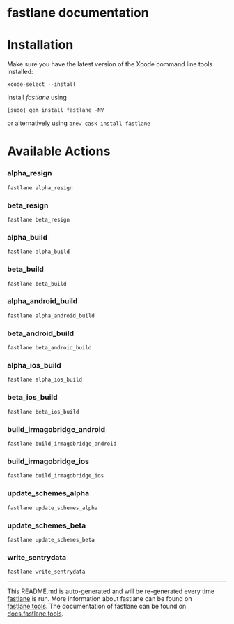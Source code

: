 fastlane documentation
================
# Installation

Make sure you have the latest version of the Xcode command line tools installed:

```
xcode-select --install
```

Install _fastlane_ using
```
[sudo] gem install fastlane -NV
```
or alternatively using `brew cask install fastlane`

# Available Actions
### alpha_resign
```
fastlane alpha_resign
```

### beta_resign
```
fastlane beta_resign
```

### alpha_build
```
fastlane alpha_build
```

### beta_build
```
fastlane beta_build
```

### alpha_android_build
```
fastlane alpha_android_build
```

### beta_android_build
```
fastlane beta_android_build
```

### alpha_ios_build
```
fastlane alpha_ios_build
```

### beta_ios_build
```
fastlane beta_ios_build
```

### build_irmagobridge_android
```
fastlane build_irmagobridge_android
```

### build_irmagobridge_ios
```
fastlane build_irmagobridge_ios
```

### update_schemes_alpha
```
fastlane update_schemes_alpha
```

### update_schemes_beta
```
fastlane update_schemes_beta
```

### write_sentrydata
```
fastlane write_sentrydata
```


----

This README.md is auto-generated and will be re-generated every time [fastlane](https://fastlane.tools) is run.
More information about fastlane can be found on [fastlane.tools](https://fastlane.tools).
The documentation of fastlane can be found on [docs.fastlane.tools](https://docs.fastlane.tools).
